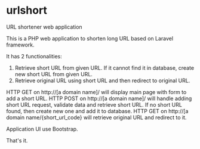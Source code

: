 # urlshort
URL shortener web application

This is a PHP web application to shorten long URL based on Laravel framework.

It has 2 functionalities:
1) Retrieve short URL from given URL. If it cannot find it in database, create new short URL from given URL.
2) Retrieve original URL using short URL and then redirect to original URL.

HTTP GET on http://[a domain name]/ will display main page with form to add a short URL.
HTTP POST on http://[a domain name]/ will handle adding short URL request, validate data and retrieve short URL. If no short URL found, then create new one and add it to database.
HTTP GET on http://[a domain name/{short_url_code} will retrieve original URL and redirect to it.

Application UI use Bootstrap.

That's it.
